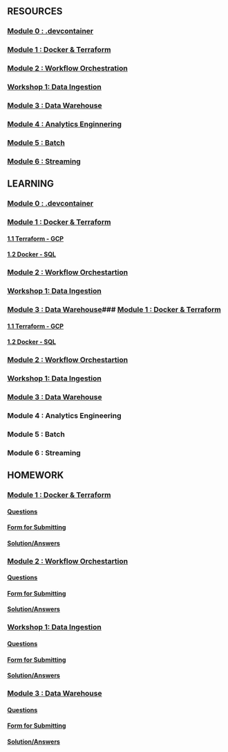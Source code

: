 ## RESOURCES

### [Module 0 : .devcontainer](https://github.com/DataTalksClub/data-engineering-zoomcamp/tree/main/.devcontainer) 

### [Module 1 : Docker & Terraform](https://github.com/DataTalksClub/data-engineering-zoomcamp/tree/main/01-docker-terraform)

### [Module 2 : Workflow Orchestration](https://github.com/DataTalksClub/data-engineering-zoomcamp/tree/main/02-workflow-orchestration)

### [Workshop 1: Data Ingestion](https://github.com/DataTalksClub/data-engineering-zoomcamp/blob/main/cohorts/2024/workshops/dlt.md)

### [Module 3 : Data Warehouse](https://github.com/DataTalksClub/data-engineering-zoomcamp/tree/main/03-data-warehouse)

### [Module 4 : Analytics Enginnering](https://github.com/DataTalksClub/data-engineering-zoomcamp/tree/main/04-analytics-engineering)

### [Module 5 : Batch](https://github.com/DataTalksClub/data-engineering-zoomcamp/tree/main/05-batch)

### [Module 6 : Streaming](https://github.com/DataTalksClub/data-engineering-zoomcamp/tree/main/06-streaming)


## LEARNING

### [Module 0 : .devcontainer](https://github.com/DataTalksClub/data-engineering-zoomcamp/tree/main/.devcontainer)

### [Module 1 : Docker & Terraform](https://github.com/garjita63/de-zoomcamp-2024/tree/main/learning/module1)

#### [1.1 Terraform - GCP](https://github.com/garjita63/de-zoomcamp-2024/blob/main/learning/module1/terraform_gcp.md)

#### [1.2 Docker - SQL](https://github.com/garjita63/de-zoomcamp-2024/blob/main/learning/module1/docker_sql.md)

### [Module 2 : Workflow Orchestartion](https://github.com/garjita63/de-zoomcamp-2024/blob/main/learning/module2/mage-workflow-orchestration.md)

### [Workshop 1: Data Ingestion](https://github.com/garjita63/de-zoomcamp-2024/blob/main/learning/workshop1/data_ingestion.md)

### [Module 3 : Data Warehouse](https://github.com/garjita63/de-zoomcamp-2024/tree/main/learning/module3)### [Module 1 : Docker & Terraform](https://github.com/garjita63/de-zoomcamp-2024/tree/main/learning/module1)

#### [1.1 Terraform - GCP](https://github.com/garjita63/de-zoomcamp-2024/blob/main/learning/module1/terraform_gcp.md)

#### [1.2 Docker - SQL](https://github.com/garjita63/de-zoomcamp-2024/blob/main/learning/module1/docker_sql.md)

### [Module 2 : Workflow Orchestartion](https://github.com/garjita63/de-zoomcamp-2024/blob/main/learning/module2/mage-workflow-orchestration.md)

### [Workshop 1: Data Ingestion](https://github.com/garjita63/de-zoomcamp-2024/blob/main/learning/workshop1/data_ingestion.md)

### [Module 3 : Data Warehouse](https://github.com/garjita63/de-zoomcamp-2024/tree/main/learning/module3)

### Module 4 : Analytics Engineering

### Module 5 : Batch

### Module 6 : Streaming


## HOMEWORK

### [Module 1 : Docker & Terraform]()

#### [Questions](https://github.com/DataTalksClub/data-engineering-zoomcamp/blob/main/cohorts/2024/01-docker-terraform/homework.md)

#### [Form for Submitting](https://courses.datatalks.club/de-zoomcamp-2024/homework/hw01)

#### [Solution/Answers]()


### [Module 2 : Workflow Orchestartion]()

#### [Questions]()

#### [Form for Submitting]()

#### [Solution/Answers]()


### [Workshop 1: Data Ingestion]()

#### [Questions]()

#### [Form for Submitting]()

#### [Solution/Answers]()


### [Module 3 : Data Warehouse]()

#### [Questions]()

#### [Form for Submitting]()

#### [Solution/Answers]()

